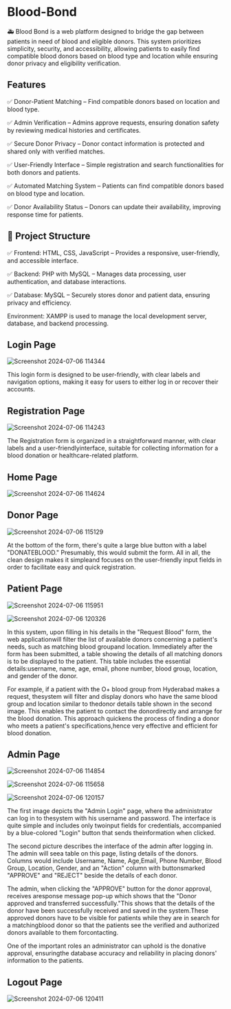 
# Blood-Bond
🚑 Blood Bond is a web platform designed to bridge the gap between patients in need of blood and eligible donors. This system prioritizes simplicity, security, and accessibility, allowing patients to easily find compatible blood donors based on blood type and location while ensuring donor privacy and eligibility verification.

## Features
✅ Donor-Patient Matching – Find compatible donors based on location and blood type.

✅ Admin Verification – Admins approve requests, ensuring donation safety by reviewing medical histories and certificates.

✅ Secure Donor Privacy – Donor contact information is protected and shared only with verified matches.

✅ User-Friendly Interface – Simple registration and search functionalities for both donors and patients.

✅ Automated Matching System – Patients can find compatible donors based on blood type and location.

✅ Donor Availability Status – Donors can update their availability, improving response time for patients.

## 🔧 Project Structure

✅ Frontend: HTML, CSS, JavaScript – Provides a responsive, user-friendly, and accessible interface.

✅ Backend: PHP with MySQL – Manages data processing, user authentication, and database interactions.

✅ Database: MySQL – Securely stores donor and patient data, ensuring privacy and efficiency.

Environment: XAMPP is used to manage the local development server, database, and backend processing.


## Login Page

![Screenshot 2024-07-06 114344](https://github.com/user-attachments/assets/013938c2-e395-4c17-a6e0-2769d840c9ee)

This login form is designed to be user-friendly, with clear labels and navigation options, making it easy for users to either log in or recover their accounts.

## Registration Page

![Screenshot 2024-07-06 114243](https://github.com/user-attachments/assets/f4ada254-0c3a-4cb0-bd6f-033f4589b25b)

The Registration form is organized in a straightforward manner, with clear labels and a user-friendlyinterface, suitable for collecting information for a blood donation or healthcare-related platform.

## Home Page

![Screenshot 2024-07-06 114624](https://github.com/user-attachments/assets/4af5ac45-539c-4988-bd47-8344de1dc434)


## Donor Page

![Screenshot 2024-07-06 115129](https://github.com/user-attachments/assets/778bac6a-7aae-4f94-a684-e10ca5e2e15e)

At the bottom of the form, there's quite a large blue button with a label "DONATEBLOOD." Presumably, this would submit the form. All in all, the clean design makes it simpleand focuses on the user-friendly input fields in order to facilitate easy and quick registration.

## Patient Page

![Screenshot 2024-07-06 115951](https://github.com/user-attachments/assets/bf3b5a70-41de-4445-8caa-878677646664)

![Screenshot 2024-07-06 120326](https://github.com/user-attachments/assets/60b076e1-09ac-4e9c-8499-25c12acdb31f)

In this system, upon filling in his details in the "Request Blood" form, the web applicationwill filter the list of available donors concerning a patient's needs, such as matching blood groupand location. Immediately after the form has been submitted, a table showing the details of all matching donors is to be displayed to the patient. This table includes the essential details:username, name, age, email, phone number, blood group, location, and gender of the donor.

For example, if a patient with the O+ blood group from Hyderabad makes a request, thesystem will filter and display donors who have the same blood group and location similar to thedonor details table shown in the second image. This enables the patient to contact the donordirectly and arrange for the blood donation.
This approach quickens the process of finding a donor who meets a patient's specifications,hence very effective and efficient for blood donation.

## Admin Page

![Screenshot 2024-07-06 114854](https://github.com/user-attachments/assets/c362c1c4-3bd7-4bbc-a1ac-29f1728b7504)



![Screenshot 2024-07-06 115658](https://github.com/user-attachments/assets/a7f03041-50e4-4f15-a9fe-17d39f317d52)



![Screenshot 2024-07-06 120157](https://github.com/user-attachments/assets/8c9ab189-b19e-450a-b0b8-e0bb0ad72fda)

The first image depicts the "Admin Login" page, where the administrator can log in to thesystem with his username and password. The interface is quite simple and includes only twoinput fields for credentials, accompanied by a blue-colored "Login" button that sends theinformation when clicked.

The second picture describes the interface of the admin after logging in. The admin will seea table on this page, listing details of the donors. Columns would include Username, Name, Age,Email, Phone Number, Blood Group, Location, Gender, and an "Action" column with buttonsmarked "APPROVE" and "REJECT" beside the details of each donor.

The admin, when clicking the "APPROVE" button for the donor approval, receives aresponse message pop-up which shows that the "Donor approved and transferred successfully."This shows that the details of the donor have been successfully received and saved in the system.These approved donors have to be visible for patients while they are in search for a matchingblood donor so that the patients see the verified and authorized donors available to them forcontacting.

One of the important roles an administrator can uphold is the donative approval, ensuringthe database accuracy and reliability in placing donors' information to the patients.

## Logout Page

![Screenshot 2024-07-06 120411](https://github.com/user-attachments/assets/a6e04fa1-45c2-4793-990c-1ca87c80c25b)





